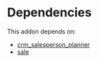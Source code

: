 # Dependencies

This addon depends on:

- [crm_salesperson_planner](https://github.com/bringout/oca-technical)
- [sale](https://github.com/bringout/oca-ocb-sale/tree/3531a720906f8e17d5fa4dafe32471b2aada3721/odoo-bringout-oca-ocb-sale)
